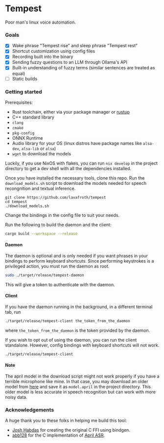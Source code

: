 # Tempest

Poor man's linux voice automation.

### Goals
- [x] Wake phrase "Tempest rise" and sleep phrase "Tempest rest"
- [x] Shortcut customization using config files
- [x] Recording built into the binary
- [x] Sending fuzzy questions to an LLM through Ollama's API
- [x] Built-in understanding of fuzzy terms (similar sentences are treated as equal)
- [ ] Static builds

### Getting started

Prerequisites:
- Rust toolchain, either via your package manager or [rustup](https://rustup.rs)
- C++ standard library
- `clang`
- `cmake`
- `pkg-config`
- ONNX Runtime
- Audio library for your OS (linux distros have package names like `alsa-dev`, `alsa-lib` or `alsa`)
- `wget` to download the models

Luckily, if you use NixOS with flakes, you can run `nix develop` in the project directory to get a dev shell with all the dependencies installed.

Once you have installed the necessary tools, clone this repo. Run the `download_models.sh` script to download the models needed for speech recongnition and textual inference.

```
git clone https://github.com/lavafroth/tempest
cd tempest
./download_models.sh
```

Change the bindings in the config file to suit your needs.

Run the following to build the daemon and the client:

```sh
cargo build --workspace --release
```

#### Daemon

The daemon is optional and is only needed if you want phrases in your bindings to perform keyboard shortcuts.
Since performing keystrokes is a privileged action, you must run the daemon as root.

```sh
sudo ./target/release/tempest-daemon
```

This will give a token to authenticate with the daemon.

#### Client

If you have the daemon running in the background, in a different terminal tab, run

```sh
./target/release/tempest-client the_token_from_the_daemon
```

where `the_token_from_the_daemon` is the token provided by the daemon.

If you wish to opt out of using the daemon, you can run the client standalone. However, config bindings with keyboard shortcuts will not work.

```sh
./target/release/tempest-client
```

#### Note
The april model in the download script might not work properly if you
have a terrible microphone like mine. In that case, you may download an older
model from [here](https://april.sapples.net/aprilv0_en-us.april) and save it as `model.april` in the project directory.
This older model is less accurate in speech recognition but can work with more noisy data.

### Acknowledgements

A huge thank you to these folks in helping me build this tool:

- [Josh Habdas](https://cpdeberg.org/vhs) for creating the original C FFI using bindgen.
- [abb128](https://github.com/abb128) for the C implementation of [April ASR](https://github.com/abb128/april-asr).
